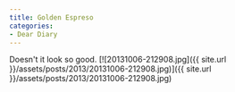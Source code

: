 ```yaml
---
title: Golden Espreso
categories:
- Dear Diary
---
```


Doesn't it look so good.
[![20131006-212908.jpg]({{ site.url }}/assets/posts/2013/20131006-212908.jpg)]({{ site.url }}/assets/posts/2013/20131006-212908.jpg)
